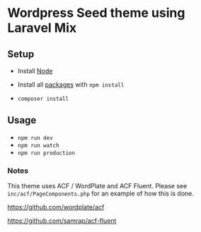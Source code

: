 # Wordpress Seed theme using Laravel Mix

## Setup

- Install [Node](https://nodejs.org/)
- Install all [packages](./package.json) with `npm install`

- ```composer install```

## Usage

- ```npm run dev```
- ```npm run watch```
- ```npm run production```

### Notes

This theme uses ACF / WordPlate and ACF Fluent. Please see ```inc/acf/PageComponents.php``` for an example of how this is done.

https://github.com/wordplate/acf

https://github.com/samrap/acf-fluent








